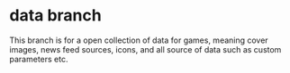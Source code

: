 # data branch


This branch is for a open collection of data for games, meaning cover images, news feed sources, icons, and all source of data such as custom parameters etc.